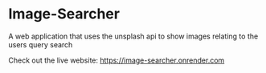 # Image-Searcher

A web application that uses the unsplash api to show images relating to the users query search

Check out the live website: https://image-searcher.onrender.com
